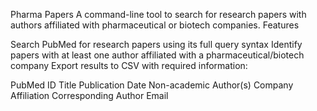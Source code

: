 Pharma Papers
A command-line tool to search for research papers with authors affiliated with pharmaceutical or biotech companies.
Features

Search PubMed for research papers using its full query syntax
Identify papers with at least one author affiliated with a pharmaceutical/biotech company
Export results to CSV with required information:

PubMed ID
Title
Publication Date
Non-academic Author(s)
Company Affiliation
Corresponding Author Email